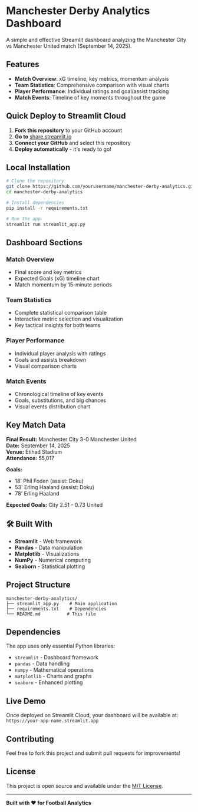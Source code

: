 # Manchester Derby Analytics Dashboard

A simple and effective Streamlit dashboard analyzing the Manchester City vs Manchester United match (September 14, 2025).

## Features

- **Match Overview**: xG timeline, key metrics, momentum analysis
- **Team Statistics**: Comprehensive comparison with visual charts
- **Player Performance**: Individual ratings and goal/assist tracking
- **Match Events**: Timeline of key moments throughout the game

## Quick Deploy to Streamlit Cloud

1. **Fork this repository** to your GitHub account
2. **Go to** [share.streamlit.io](https://share.streamlit.io)
3. **Connect your GitHub** and select this repository
4. **Deploy automatically** - it's ready to go!

## Local Installation

```bash
# Clone the repository
git clone https://github.com/yourusername/manchester-derby-analytics.git
cd manchester-derby-analytics

# Install dependencies
pip install -r requirements.txt

# Run the app
streamlit run streamlit_app.py
```

## Dashboard Sections

### Match Overview
- Final score and key metrics
- Expected Goals (xG) timeline chart
- Match momentum by 15-minute periods

### Team Statistics  
- Complete statistical comparison table
- Interactive metric selection and visualization
- Key tactical insights for both teams

### Player Performance
- Individual player analysis with ratings
- Goals and assists breakdown
- Visual comparison charts

###  Match Events
- Chronological timeline of key events
- Goals, substitutions, and big chances
- Visual events distribution chart

## Key Match Data

**Final Result:** Manchester City 3-0 Manchester United  
**Date:** September 14, 2025  
**Venue:** Etihad Stadium  
**Attendance:** 55,017  

**Goals:**
- 18' Phil Foden (assist: Doku)
- 53' Erling Haaland (assist: Doku)  
- 78' Erling Haaland

**Expected Goals:** City 2.51 - 0.73 United

## 🛠️ Built With

- **Streamlit** - Web framework
- **Pandas** - Data manipulation
- **Matplotlib** - Visualizations
- **NumPy** - Numerical computing
- **Seaborn** - Statistical plotting

## Project Structure

```
manchester-derby-analytics/
├── streamlit_app.py    # Main application
├── requirements.txt    # Dependencies
└── README.md          # This file
```

## Dependencies

The app uses only essential Python libraries:
- `streamlit` - Dashboard framework
- `pandas` - Data handling  
- `numpy` - Mathematical operations
- `matplotlib` - Charts and graphs
- `seaborn` - Enhanced plotting

## Live Demo

Once deployed on Streamlit Cloud, your dashboard will be available at:
`https://your-app-name.streamlit.app`

## Contributing

Feel free to fork this project and submit pull requests for improvements!

## License

This project is open source and available under the [MIT License](LICENSE).

---

**Built with ❤️ for Football Analytics**
